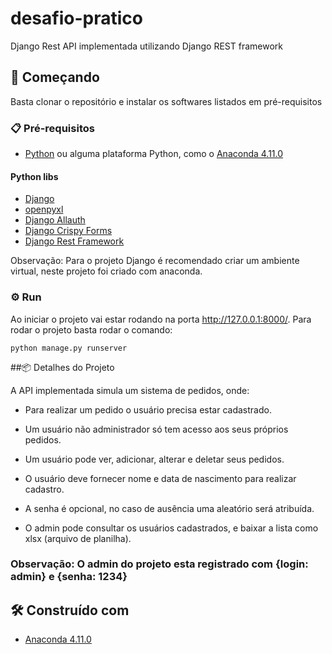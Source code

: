 # desafio-pratico
Django Rest API implementada utilizando Django REST framework

## 🚀 Começando
Basta clonar o repositório e instalar os softwares listados em pré-requisitos

### 📋 Pré-requisitos
* [Python](https://www.python.org/) ou alguma plataforma Python, como o [Anaconda 4.11.0](https://www.anaconda.com/)
#### Python libs
* [Django](https://www.djangoproject.com/)
* [openpyxl](https://www.djangoproject.com/)
* [Django Allauth](https://django-allauth.readthedocs.io/en/latest/installation.html)
* [Django Crispy Forms](https://django-crispy-forms.readthedocs.io/en/latest/)
* [Django Rest Framework](https://www.django-rest-framework.org)

Observação: Para o projeto Django é recomendado criar um ambiente virtual, neste projeto foi criado com anaconda.

### ⚙️ Run
Ao iniciar o projeto vai estar rodando na porta http://127.0.0.1:8000/. Para rodar o projeto basta rodar o comando:
```
python manage.py runserver
```

##📦 Detalhes do Projeto

A API implementada simula um sistema de pedidos, onde:
* Para realizar um pedido o usuário precisa estar cadastrado.
* Um usuário não administrador só tem acesso aos seus próprios pedidos.
* Um usuário pode ver, adicionar, alterar e deletar seus pedidos.

* O usuário deve fornecer nome e data de nascimento para realizar cadastro.
* A senha é opcional, no caso de ausência uma aleatório será atribuída.
* O admin pode consultar os usuários cadastrados, e baixar a lista como xlsx (arquivo de planilha).

### Observação: O admin do projeto esta registrado com {login: admin} e {senha: 1234}

## 🛠️ Construído com
* [Anaconda 4.11.0](https://www.anaconda.com/)
